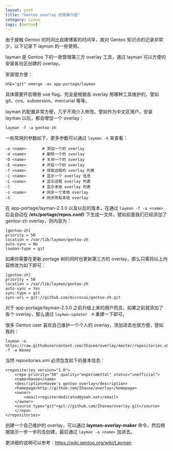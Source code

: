 ```yaml
---
layout: post
title: "Gentoo overlay 的简单介绍"
category: Linux
tags: [Gentoo]
---
```


由于接触 Gentoo 的时间比自建博客的时间早，故对 Gentoo 知识点的记录非常少，以下记录下 layman 的一些使用。

layman 是 Gentoo 下的一款管理第三方 overlay 工具，通过 layman 可以方便的安装各社区创建的 overlay。

安装很方便：

    USE="git" emerge -av app-portage/layman

具体需要开启哪些 use flag，完全是根据各 overlay 用哪种工具维护的，譬如 git、cvs、subversion、mercurial 等等。

<!-- more -->
layman 的配置非常方便，几乎不用介入修改。譬如作为中文区用户，安装 layman 以后，都会增加一个 overlay：

    layman -f -a gentoo-zh

一些常用的参数如下，更多参数可以通过 `layman -h` 来查看：

    -a <name>       # 添加一个的 overlay
    -d <name>       # 删除一个的 overlay
    -D <name>       # 关闭一个的 overlay
    -E <name>       # 开启一个的 overlay
    -f <name>       # 获取远程的 overlay 列表
    -i <name>       # 显示一个 overlay 信息
    -L <name>       # 显示远程 overlay 列表
    -l              # 显示本地 overlay 列表
    -s <name>       # 同步一个本地 overlay
    -S              # 同步所有本地 overlay

在 app-portage/layman-2.3.0 以及以后的版本，在通过 `layman -f -a <name>` 后会自动在 **/etc/portage/repos.conf/** 下生成一文件，譬如前面我们已经添加了 gentoo-zh overlay，则内容为：

    [gentoo-zh]
    priority = 50
    location = /var/lib/layman/gentoo-zh
    auto-sync = No
    layman-type = git

如果你需要在更新 portage 树的同时也更新第三方的 overlay，那么只需将以上内容修改为如下即可：

    [gentoo-zh]
    priority = 50
    location = /var/lib/layman/gentoo-zh
    auto-sync = Yes
    sync-type = git
    sync-uri = git://github.com/microcai/gentoo-zh.git

对于 app-portage/layman-2.3.0 之前升级上来的用户而言，如果之前就添加了各个 overlay，那么通过 `layman-updater -R` 重建一下即可。

很多 Gentoo user 喜欢自己维护一个个人的 overlay，添加进去也很方便，譬如我的：

    layman -o https://raw.githubusercontent.com/Ihavee/overlay/master/repositories.xml -f -a Havee

当然 repositories.xml 必须包含如下的基本信息：

<?xml version="1.0" ?>

    <repositories version="1.0">
        <repo priority="50" quality="experimental" status="unofficial">
        <name>Havee</name>
        <description>Havee's gentoo overlay</description>
        <homepage>http://github.com/Ihavee/overlay</homepage>
        <owner>
            <email>registerdedicated@yeah.net</email>
        </owner>
        <source type="git">git://github.com/Ihavee/overlay.git</source>
        </repo>
    </repositories>

创建一个自己维护的 overlay，可以通过 **layman-overlay-maker** 命令，然后根据提示一步一步的去创建，最后通过 `layman -a <name>` 加进去。

更详细的说明可以参考：<https://wiki.gentoo.org/wiki/Layman>
